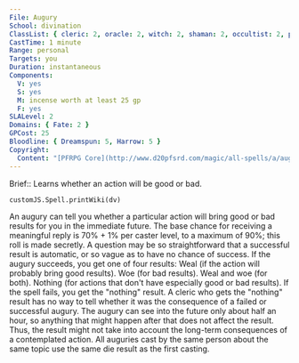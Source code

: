 ```yaml
---
File: Augury
School: divination
ClassList: { cleric: 2, oracle: 2, witch: 2, shaman: 2, occultist: 2, psychic: 2, spiritualist: 2, medium: 2 }
CastTime: 1 minute
Range: personal
Targets: you
Duration: instantaneous
Components:
  V: yes
  S: yes
  M: incense worth at least 25 gp
  F: yes
SLALevel: 2
Domains: { Fate: 2 }
GPCost: 25
Bloodline: { Dreamspun: 5, Harrow: 5 }
Copyright:
  Content: "[PFRPG Core](http://www.d20pfsrd.com/magic/all-spells/a/augury)"
---
```

Brief:: Learns whether an action will be good or bad.

```dataviewjs
customJS.Spell.printWiki(dv)
```

An augury can tell you whether a particular action will bring good or bad results for you in the immediate future. The base chance for receiving a meaningful reply is 70% + 1% per caster level, to a maximum of 90%; this roll is made secretly. A question may be so straightforward that a successful result is automatic, or so vague as to have no chance of success. If the augury succeeds, you get one of four results: Weal (if the action will probably bring good results).  Woe (for bad results).  Weal and woe (for both).  Nothing (for actions that don't have especially good or bad results). If the spell fails, you get the "nothing" result. A cleric who gets the "nothing" result has no way to tell whether it was the consequence of a failed or successful augury. The augury can see into the future only about half an hour, so anything that might happen after that does not affect the result. Thus, the result might not take into account the long-term consequences of a contemplated action. All auguries cast by the same person about the same topic use the same die result as the first casting.

